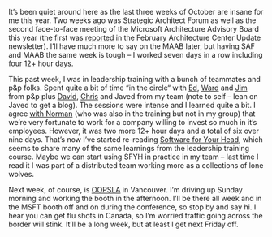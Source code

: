 It’s been quiet around here as the last three weeks of October are
insane for me this year. Two weeks ago was Strategic Architect Forum as
well as the second face-to-face meeting of the Microsoft Architecture
Advisory Board this year (the first was
[reported](http://msdn.microsoft.com/architecture/community/newsletter/022004newsletter.aspx#au2)
in the February Architecture Center Update newsletter). I’ll have much
more to say on the MAAB later, but having SAF and MAAB the same week is
tough – I worked seven days in a row including four 12+ hour days.

This past week, I was in leadership training with a bunch of teammates
and p&p folks. Spent quite a bit of time “in the circle“ with
[Ed](http://blogs.msdn.com/edjez/), [Ward](http://c2.com/cgi/wiki?WardCunningham) and
[Jim](http://blogs.msdn.com/jamesnewkirk) from p&p plus
[David](http://weblogs.asp.net/dphill/),
[Chris](http://blogs.msdn.com/chriskeyser) and Javed from my team (note
to self – lean on Javed to get a blog). The sessions were intense and I
learned quite a bit. I agree [with
Norman](http://atlasbrandview.blogspot.com/2004/10/very-short-entry-late-at-night-after.html) (who
was also in the training but not in my group) that we’re very fortunate
to work for a company willing to invest so much in it’s employees.
However, it was two more 12+ hour days and a total of six over nine
days. That’s now I’ve started re-reading [Software for Your
Head](http://www.softwareforyourhead.com/), which seems to share many of
the same learnings from the leadership training course. Maybe we can
start using SFYH in practice in my team – last time I read it I was part
of a distributed team working more as a collections of lone wolves.

Next week, of course, is
[OOPSLA](http://msdn.microsoft.com/architecture/community/events/oopsla2004/)
in Vancouver. I’m driving up Sunday morning and working the booth in the
afternoon. I’ll be there all week and in the MSFT booth off and on
during the conference, so stop by and say hi. I hear you can get flu
shots in Canada, so I’m worried traffic going across the border will
stink. It’ll be a long week, but at least I get next Friday off. 

